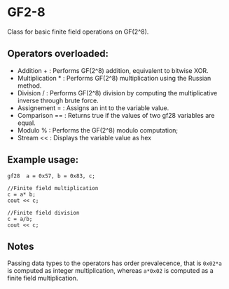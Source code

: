# GF2-8
Class for basic finite field operations on GF(2^8).

## Operators overloaded: 
  * Addition + : Performs GF(2^8) addition, equivalent to bitwise XOR.
  * Multiplication * : Performs GF(2^8) multiplication using the Russian method.
  * Division / :  Performs GF(2^8) division by computing the multiplicative inverse through brute force.
  * Assignement = : Assigns an int to the variable value.
  * Comparison == : Returns true if the values of two gf28 variables are equal.
  * Modulo %  : Performs the GF(2^8) modulo computation;
  * Stream << : Displays the variable value as hex
  
## Example usage:
 
    gf28  a = 0x57, b = 0x83, c;
    
    //Finite field multiplication
    c = a* b;
    cout << c;
    
    //Finite field division
    c = a/b;
    cout << c;
    
## Notes
Passing data types to the operators has order prevalecence, that is `0x02*a` is computed as integer multiplication, whereas `a*0x02` is computed as a finite field multiplication.
